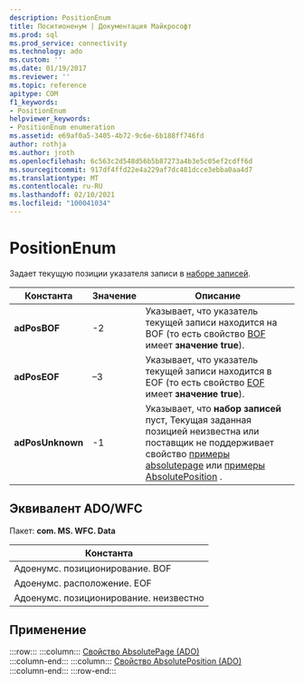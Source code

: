 ```yaml
---
description: PositionEnum
title: Поситионенум | Документация Майкрософт
ms.prod: sql
ms.prod_service: connectivity
ms.technology: ado
ms.custom: ''
ms.date: 01/19/2017
ms.reviewer: ''
ms.topic: reference
apitype: COM
f1_keywords:
- PositionEnum
helpviewer_keywords:
- PositionEnum enumeration
ms.assetid: e69af0a5-3405-4b72-9c6e-6b188ff746fd
author: rothja
ms.author: jroth
ms.openlocfilehash: 6c563c2d548d56b5b87273a4b3e5c05ef2cdff6d
ms.sourcegitcommit: 917df4ffd22e4a229af7dc481dcce3ebba0aa4d7
ms.translationtype: MT
ms.contentlocale: ru-RU
ms.lasthandoff: 02/10/2021
ms.locfileid: "100041034"
---
```

# <a name="positionenum"></a>PositionEnum
Задает текущую позиции указателя записи в [наборе записей](./recordset-object-ado.md).  
  
|Константа|Значение|Описание|  
|--------------|-----------|-----------------|  
|**adPosBOF**|-2|Указывает, что указатель текущей записи находится на BOF (то есть свойство [BOF](./bof-eof-properties-ado.md) имеет **значение true**).|  
|**adPosEOF**|–3|Указывает, что указатель текущей записи находится в EOF (то есть свойство [EOF](./bof-eof-properties-ado.md) имеет **значение true**).|  
|**adPosUnknown**|-1|Указывает, что **набор записей** пуст, Текущая заданная позицией неизвестна или поставщик не поддерживает свойство [примеры absolutepage](./absolutepage-property-ado.md) или [примеры AbsolutePosition](./absoluteposition-property-ado.md) .|  
  
## <a name="adowfc-equivalent"></a>Эквивалент ADO/WFC  
 Пакет: **com. MS. WFC. Data**  
  
|Константа|  
|--------------|  
|Адоенумс. позиционирование. BOF|  
|Адоенумс. расположение. EOF|  
|Адоенумс. позиционирование. неизвестно|  
  
## <a name="applies-to"></a>Применение  

:::row:::
    :::column:::
        [Свойство AbsolutePage (ADO)](./absolutepage-property-ado.md)  
    :::column-end:::
    :::column:::
        [Свойство AbsolutePosition (ADO)](./absoluteposition-property-ado.md)  
    :::column-end:::
:::row-end:::
